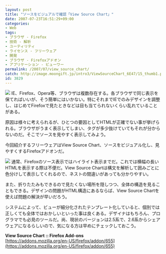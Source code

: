 ```yaml
---
layout: post
title: "ソースをビジュアルで確認「View Source Chart」"
date: 2007-07-23T16:51:29+09:00
categories:
- Web
tags: 
- ブラウザ - Firefox
- 技術 - 解析
- ユーティリティ
- ライセンス - フリーウェア
- 開発
- ブラウザ - Firefoxアドオン
- アプリケーション - ビューワー
permalink: /2007/07/view_source_chart/
catch: http://image.moongift.jp/intro3/ViewSourceChart_6E47/15_thumb1.png
id: 3829
---
```

[![](http://image.moongift.jp/intro3/ViewSourceChart_6E47/16_thumb1.png)](http://image.moongift.jp/intro3/ViewSourceChart_6E47/163.png) IE、Firefox、Opera等、ブラウザは複数存在する。各ブラウザで同じ表示を保てればいいが、そう簡単にはいかない。特にそれまでIEでのみデザインを調整し、はじめてFirefoxで見たときなどは目も当てられないくらい乱れていることがある。   
  
原因は様々に考えられるが、ひとつの要因としてHTMLが正確でない事が挙げられる。ブラウザがうまく表示してしまい、タグが多少抜けていてもそれが分からないのだ。そこでソースを見やすく表示してみよう。   
  
今回紹介するフリーウェアはView Source Chart、ソースをビジュアル化し、見やすくするFirefoxアドオンだ。   
  
<!--more-->  
  
[![](http://image.moongift.jp/intro3/ViewSourceChart_6E47/15_thumb1.png)](http://image.moongift.jp/intro3/ViewSourceChart_6E47/153.png) 通常、Firefoxのソース表示ではハイライト表示までだ。これでは横幅の長いHTMLを表示する際は不便だ。View Source Chartは構文を解析して囲みごとに色分けして表示してくれるので、ネストの間違いがあっても分かりやすい。   
  
また、折りたたみもできるので見たくない場所を隠しつつ、全体の構造を見ることもできる。デザインの問題がHTML構造にあるならば、View Source Chartを使えば問題の解決が早いだろう。   
  
システムによって、ビューが細分化されたテンプレート化していると、個別では正しくても全体ではおかしいといった事は良くある。デザイナはもちろん、プログラマでも必見のツールだ。尚、現状のバージョンは2.5系で、2.6系からシェアウェアになるらしいので、気になる方は早めにチェックしておこう。   
  
**View Source Chart :: Firefox Add-ons**  
[https://addons.mozilla.org/en-US/firefox/addon/655](https://addons.mozilla.org/en-US/firefox/addon/655)